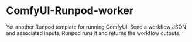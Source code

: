 # ComfyUI-Runpod-worker
Yet another Runpod template for running ComfyUI. Send a workflow JSON and associated inputs, Runpod runs it and returns the workflow outputs.
